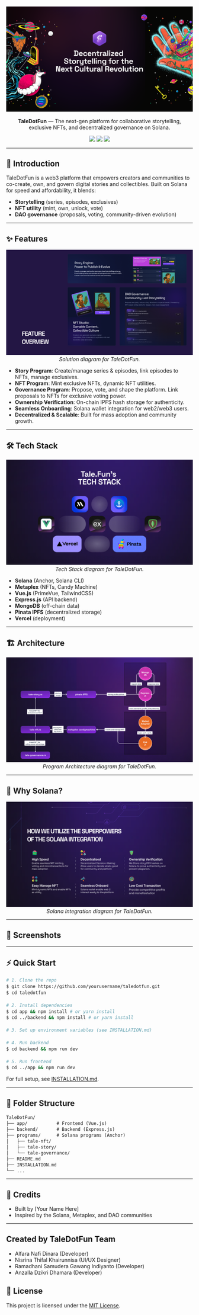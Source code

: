 <!-- PROJECT BANNER -->
<p align="center">
  <img src="assets/banner.png" alt="TaleDotFun Banner"/>
</p>

<p align="center">
  <b>TaleDotFun</b> — The next-gen platform for collaborative storytelling, exclusive NFTs, and decentralized governance on Solana.
</p>

<p align="center">
  <a href="#features"><img src="https://img.shields.io/badge/Features-Anchor%2C%20Metaplex%2C%20Vue.js-blue"/></a>
  <a href="#tech-stack"><img src="https://img.shields.io/badge/Stack-Solana%20%7C%20MongoDB%20%7C%20Vercel-green"/></a>
  <a href="LICENSE"><img src="https://img.shields.io/badge/License-MIT-yellow.svg"/></a>
</p>

---

## 🚀 Introduction

TaleDotFun is a web3 platform that empowers creators and communities to co-create, own, and govern digital stories and collectibles. Built on Solana for speed and affordability, it blends:
- **Storytelling** (series, episodes, exclusives)
- **NFT utility** (mint, own, unlock, vote)
- **DAO governance** (proposals, voting, community-driven evolution)

---

## ✨ Features
<p align="center">
  <img src="assets/Solution.png" alt="Solution" />
  <br>
  <em>Solution diagram for TaleDotFun.</em>
</p>

- **Story Program**: Create/manage series & episodes, link episodes to NFTs, manage exclusives.
- **NFT Program**: Mint exclusive NFTs, dynamic NFT utilities.
- **Governance Program**: Propose, vote, and shape the platform. Link proposals to NFTs for exclusive voting power.
- **Ownership Verification**: On-chain IPFS hash storage for authenticity.
- **Seamless Onboarding**: Solana wallet integration for web2/web3 users.
- **Decentralized & Scalable**: Built for mass adoption and community growth.

---

## 🛠️ Tech Stack
<p align="center">
  <img src="assets/Tech Stack.png" alt="Tech Stack"/>
  <br>
  <em>Tech Stack diagram for TaleDotFun.</em>
</p>

- **Solana** (Anchor, Solana CLI)
- **Metaplex** (NFTs, Candy Machine)
- **Vue.js** (PrimeVue, TailwindCSS)
- **Express.js** (API backend)
- **MongoDB** (off-chain data)
- **Pinata IPFS** (decentralized storage)
- **Vercel** (deployment)

---

## 🏗️ Architecture

<p align="center">
  <img src="assets/Program Architecture.png" alt="Program Architecture"/>
  <br>
  <em>Program Architecture diagram for TaleDotFun.</em>
</p>

---

## 💃 Why Solana?

<p align="center">
  <img src="assets/Solana Integration.png" alt="Solana Integration"/>
  <br>
  <em>Solana Integration diagram for TaleDotFun.</em>
</p>

---

## 📸 Screenshots

---

## ⚡ Quick Start

```bash
# 1. Clone the repo
$ git clone https://github.com/yourusername/taledotfun.git
$ cd taledotfun

# 2. Install dependencies
$ cd app && npm install # or yarn install
$ cd ../backend && npm install # or yarn install

# 3. Set up environment variables (see INSTALLATION.md)

# 4. Run backend
$ cd backend && npm run dev

# 5. Run frontend
$ cd ../app && npm run dev
```

For full setup, see [INSTALLATION.md](INSTALLATION.md).

---

## 📁 Folder Structure

```
TaleDotFun/
├── app/           # Frontend (Vue.js)
├── backend/       # Backend (Express.js)
├── programs/      # Solana programs (Anchor)
│   ├── tale-nft/
│   ├── tale-story/
│   └── tale-governance/
├── README.md
├── INSTALLATION.md
└── ...
```

---

## 🙏 Credits
- Built by [Your Name Here]
- Inspired by the Solana, Metaplex, and DAO communities

---

## Created by TaleDotFun Team
- Alfara Nafi Dinara (Developer)
- Nisrina Thifal Khairunnisa (UI/UX Designer)
- Ramadhani Samudera Gawang Indiyanto (Developer)
- Anzalla Dzikri Dhamara (Developer)

## 📄 License

This project is licensed under the [MIT License](LICENSE).
